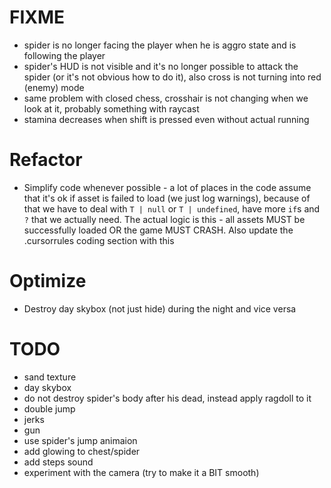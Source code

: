 # FIXME

- spider is no longer facing the player when he is aggro state and is following the player
- spider's HUD is not visible and it's no longer possible to attack the spider (or it's not obvious how to do it), also cross is not turning into red (enemy) mode
- same problem with closed chess, crosshair is not changing when we look at it, probably something with raycast
- stamina decreases when shift is pressed even without actual running

# Refactor

- Simplify code whenever possible - a lot of places in the code assume that it's ok if asset is failed to load (we just log warnings), because of that we have to deal with `T | null` or `T | undefined`, have more `if`s and `?` that we actually need. The actual logic is this - all assets MUST be successfully loaded OR the game MUST CRASH. Also update the .cursorrules coding section with this

# Optimize

- Destroy day skybox (not just hide) during the night and vice versa

# TODO

- sand texture
- day skybox
- do not destroy spider's body after his dead, instead apply ragdoll to it
- double jump
- jerks
- gun
- use spider's jump animaion
- add glowing to chest/spider
- add steps sound
- experiment with the camera (try to make it a BIT smooth)